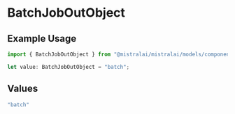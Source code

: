 # BatchJobOutObject

## Example Usage

```typescript
import { BatchJobOutObject } from "@mistralai/mistralai/models/components";

let value: BatchJobOutObject = "batch";
```

## Values

```typescript
"batch"
```